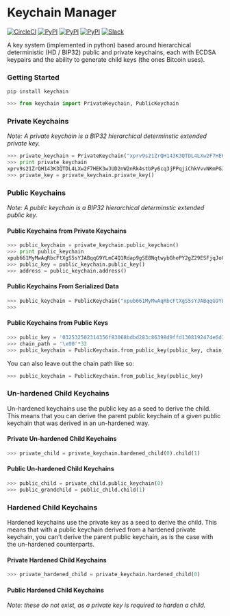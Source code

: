 # Keychain Manager

[![CircleCI](https://img.shields.io/circleci/project/blockstack/HD-keychain-python.svg)](https://pypi.python.org/pypi/HD-keychain-python/)
[![PyPI](https://img.shields.io/pypi/v/keychain.svg)](https://pypi.python.org/pypi/keychain/)
[![PyPI](https://img.shields.io/pypi/dm/keychain.svg)](https://pypi.python.org/pypi/keychain/)
[![PyPI](https://img.shields.io/pypi/l/keychain.svg)](https://pypi.python.org/pypi/keychain/)
[![Slack](http://slack.blockstack.org/badge.svg)](http://slack.blockstack.org/)

A key system (implemented in python) based around hierarchical deterministic (HD / BIP32) public and private keychains, each with ECDSA keypairs and the ability to generate child keys (the ones Bitcoin uses).

### Getting Started

```
pip install keychain
```

```python
>>> from keychain import PrivateKeychain, PublicKeychain
```

### Private Keychains

*Note: A private keychain is a BIP32 hierarchical determinstic extended private key.*

```python
>>> private_keychain = PrivateKeychain("xprv9s21ZrQH143K3QTDL4LXw2F7HEK3wJUD2nW2nRk4stbPy6cq3jPPqjiChkVvvNKmPGJxWUtg6LnF5kejMRNNU3TGtRBeJgk33yuGBxrMPHi")
>>> print private_keychain
xprv9s21ZrQH143K3QTDL4LXw2F7HEK3wJUD2nW2nRk4stbPy6cq3jPPqjiChkVvvNKmPGJxWUtg6LnF5kejMRNNU3TGtRBeJgk33yuGBxrMPHi
>>> private_key = private_keychain.private_key()
```

### Public Keychains

*Note: A public keychain is a BIP32 hierarchical determinstic extended public key.*

#### Public Keychains from Private Keychains

```python
>>> public_keychain = private_keychain.public_keychain()
>>> print public_keychain
xpub661MyMwAqRbcFtXgS5sYJABqqG9YLmC4Q1Rdap9gSE8NqtwybGhePY2gZ29ESFjqJoCu1Rupje8YtGqsefD265TMg7usUDFdp6W1EGMcet8
>>> public_key = public_keychain.public_key()
>>> address = public_keychain.address()
```

#### Public Keychains From Serialized Data

```python
>>> public_keychain = PublicKeychain("xpub661MyMwAqRbcFtXgS5sYJABqqG9YLmC4Q1Rdap9gSE8NqtwybGhePY2gZ29ESFjqJoCu1Rupje8YtGqsefD265TMg7usUDFdp6W1EGMcet8")
>>>
```

#### Public Keychains from Public Keys

```python
>>> public_key = '032532502314356f83068bdbd283c86398d9ffd1308192474e6d3d6156eaf3d67f'
>>> chain_path = '\x00'*32
>>> public_keychain = PublicKeychain.from_public_key(public_key, chain_path)
```

You can also leave out the chain path like so:

```python
>>> public_keychain = PublicKeychain.from_public_key(public_key)
```

### Un-hardened Child Keychains

Un-hardened keychains use the public key as a seed to derive the child. This means that you can derive the parent public keychain of a given public keychain that was derived in an un-hardened way.

#### Private Un-hardened Child Keychains

```python
>>> private_child = private_keychain.hardened_child(0).child(1)
```

#### Public Un-hardened Child Keychains

```python
>>> public_child = private_child.public_keychain(0)
>>> public_grandchild = public_child.child(1)
```

### Hardened Child Keychains

Hardened keychains use the private key as a seed to derive the child. This means that with a public keychain derived from a hardened private keychain, you can't derive the parent public keychain, as is the case with the un-hardened counterparts.

#### Private Hardened Child Keychains

```python
>>> private_hardened_child = private_keychain.hardened_child(0)
```

#### Public Hardened Child Keychains

*Note: these do not exist, as a private key is required to harden a child.*
